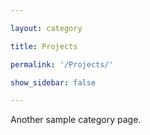```yaml
---

layout: category

title: Projects

permalink: '/Projects/'

show_sidebar: false

---
```


Another sample category page.
